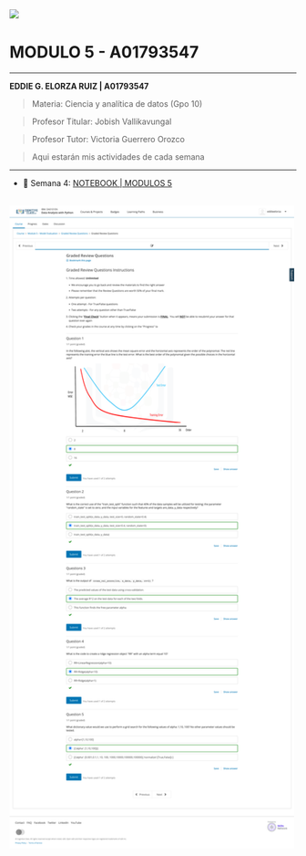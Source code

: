 <img src="https://static.wikia.nocookie.net/tecdemonterrey/images/1/1b/Logo_Tec_azul.png/revision/latest?cb=20190219041656&path-prefix=es" width="230" bg-color="FFFFFF" />

# MODULO 5 - A01793547
----
**EDDIE G. ELORZA RUIZ | A01793547**

>Materia: Ciencia y analítica de datos (Gpo 10)

>Profesor Titular: Jobish Vallikavungal

>Profesor Tutor: Victoria Guerrero Orozco

 > Aqui estarán mis actividades de cada semana

----
* 📁 Semana 4:
[NOTEBOOK | MODULOS 5](https://github.com/PosgradoMNA/actividades-de-aprendizaje-eddieelorza/blob/main/IBM-Data-Analysis-with-Python/Modulo_5/Notebook_Modulo_5.ipynb)
<br>

<img src="./Graded Review Questions.png" width="500" />
